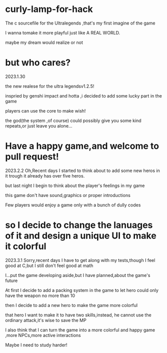 # curly-lamp-for-hack
The c sourcefile for the Ultralegends ,that's my first imagine of the game 

I wanna tomake it more playful just like A REAL WORLD.

maybe my dream would realize or not 

but who cares?
=====
2023.1.30

the new realese for the ultra legendsv1.2.5!

inspried by genshi impact and hotta ,i decided to add some lucky part in the game 

players can use the core to make wish!

the god(the system ,of course) could possibly give you some kind repeats,or just leave you alone...

Have a happy game,and welcome to pull request!
=====
2023.2.2
Oh,Recent days I started to think about to add some new heros in it trough it already has over five heros.

but last night I begin to think about the player's feelings in my game

this game don't have sound,graphics or proper introductions

Few players would enjoy a game only with a bunch of dully codes

so I decide to change the lanuages of it and design a unique UI to make it colorful
=====
2023.3.1
Sorry,recent days I have to get along with my tests,though I feel good at C,but I still don't feel good at math 

I...put the game developing aside,but I have planned,about the game's future

At first I decide to add a packing system in the game to let hero could only have the weapon no more than 10

then I decide to add a new hero to make the game more colorful

that hero I want to make it to have two skills,instead, he cannot use the ordinary attack,it's wise to save the MP

I also think that I can turn the game into a more colorful and happy game ,more NPCs,more active interactions

Maybe I need to study harder!








